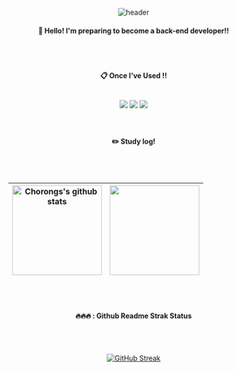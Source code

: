 <div align="center"> 
  
  ![header](https://capsule-render.vercel.app/api?type=Waving&color=00040a&height=280&section=header&text=MyeongJun&fontColor=f0f2f5&fontSize=80&animation=fadeIn&fontAlignY=30)
  
####  :wave: Hello! I'm preparing to become a back-end developer!!

  
 <br/>
 <br/>
  
####  :clipboard: Once I've Used !!
  
 <br/>
  
<img src="https://img.shields.io/badge/JAVA-007396?style=for-the-badge&logo=Java&logoColor=white">
<img src="https://img.shields.io/badge/Spring-6DB33F?style=for-the-badge&logo=Spring&logoColor=white">
<img src="https://img.shields.io/badge/github-181717?style=for-the-badge&logo=github&logoColor=white">
 
   <br/>
   <br/>
  <br/>
 
  #### :pencil2: Study log!
  <br/>
  <br/>

<table>
  <thead>
    <tr>
      <th>
<a href="https://github.com/chorongs"><img align="center" style="height:180px" src="https://github-readme-stats.vercel.app/api?username=chorongs&show_icons=true&include_all_commits=true&theme=nord&hide_border=true" alt="Chorongs's github stats" /></a>
        </a>
      </th>
      <th>
<a href="https://github.com/chorongs"><img align="center" style="height:180px" src="https://github-readme-stats.vercel.app/api/top-langs/?username=chorongs&layout=compact&theme=nord&hide_border=true" /></a>
      </th>
    </tr>
  </thead>
</table>
<br/>
<br/>

#### 🔥🔥🔥 : Github Readme Strak Status

<br/>
<br/>

[![GitHub Streak](https://streak-stats.demolab.com?user=chorongs&theme=dark&hide_border=true)](https://git.io/streak-stats)

</div>
